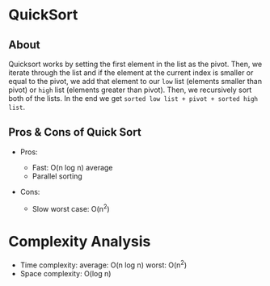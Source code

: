 # QuickSort

## About

Quicksort works by setting the first element in the list as the pivot. Then, we iterate through the list and if the element at the current index is smaller or equal to the pivot, we add that element to our `low` list (elements smaller than pivot) or `high` list (elements greater than pivot). Then, we recursively sort both of the lists. In the end we get `sorted low list + pivot + sorted high list`.

## Pros & Cons of Quick Sort

- Pros:

  - Fast: O(n log n) average
  - Parallel sorting

- Cons:

  - Slow worst case: O(n<sup>2</sup>)

# Complexity Analysis

- Time complexity: average: O(n log n) worst: O(n<sup>2</sup>)
- Space complexity: O(log n)
